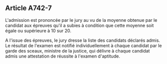 Article A742-7
----
L'admission est prononcée par le jury au vu de la moyenne obtenue par le
candidat aux épreuves qu'il a subies à condition que cette moyenne soit égale ou
supérieure à 10 sur 20.

A l'issue des épreuves, le jury dresse la liste des candidats déclarés admis. Le
résultat de l'examen est notifié individuellement à chaque candidat par le garde
des sceaux, ministre de la justice, qui délivre à chaque candidat admis une
attestation de réussite à l'examen d'aptitude.
